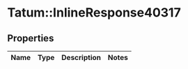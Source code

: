 # Tatum::InlineResponse40317

## Properties
Name | Type | Description | Notes
------------ | ------------- | ------------- | -------------

